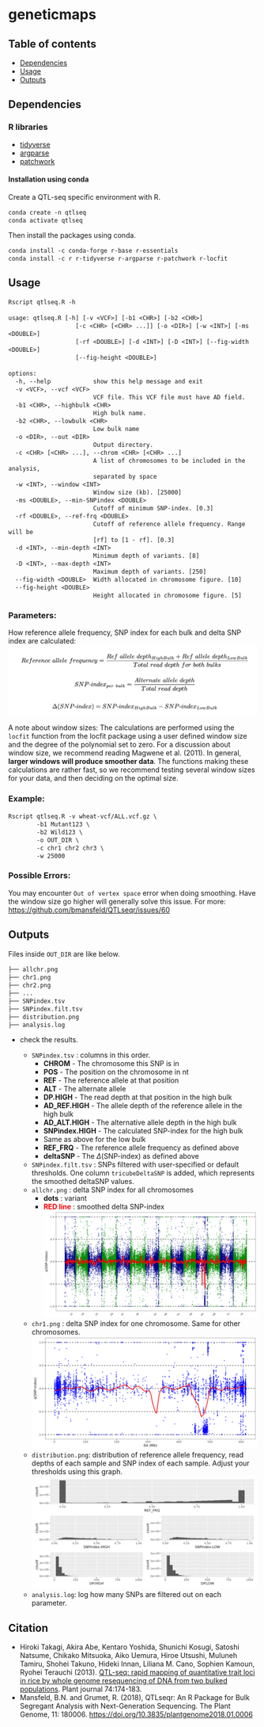 # geneticmaps

## Table of contents

- [Dependencies](#dependencies)
- [Usage](#usage)
- [Outputs](#outputs)



## Dependencies

### R libraries

- [tidyverse](https://www.tidyverse.org/)
- [argparse](https://cran.r-project.org/web/packages/argparse/index.html)
- [patchwork](https://patchwork.data-imaginist.com/)

#### Installation using conda

Create a QTL-seq specific environment with R. 

```
conda create -n qtlseq
conda activate qtlseq
```

Then install the packages using conda.

```
conda install -c conda-forge r-base r-essentials
conda install -c r r-tidyverse r-argparse r-patchwork r-locfit
```

## Usage

```
Rscript qtlseq.R -h

usage: qtlseq.R [-h] [-v <VCF>] [-b1 <CHR>] [-b2 <CHR>]
                   [-c <CHR> [<CHR> ...]] [-o <DIR>] [-w <INT>] [-ms <DOUBLE>]
                   [-rf <DOUBLE>] [-d <INT>] [-D <INT>] [--fig-width <DOUBLE>]
                   [--fig-height <DOUBLE>]

options:
  -h, --help            show this help message and exit
  -v <VCF>, --vcf <VCF>
                        VCF file. This VCF file must have AD field.
  -b1 <CHR>, --highbulk <CHR>
                        High bulk name.
  -b2 <CHR>, --lowbulk <CHR>
                        Low bulk name
  -o <DIR>, --out <DIR>
                        Output directory.                      
  -c <CHR> [<CHR> ...], --chrom <CHR> [<CHR> ...]
                        A list of chromosomes to be included in the analysis,
                        separated by space
  -w <INT>, --window <INT>
                        Window size (kb). [25000]
  -ms <DOUBLE>, --min-SNPindex <DOUBLE>
                        Cutoff of minimum SNP-index. [0.3]
  -rf <DOUBLE>, --ref-frq <DOUBLE>
                        Cutoff of reference allele frequency. Range will be
                        [rf] to [1 - rf]. [0.3]
  -d <INT>, --min-depth <INT>
                        Minimum depth of variants. [8]
  -D <INT>, --max-depth <INT>
                        Maximum depth of variants. [250]
  --fig-width <DOUBLE>  Width allocated in chromosome figure. [10]
  --fig-height <DOUBLE>
                        Height allocated in chromosome figure. [5]

```

### Parameters:

How reference allele frequency, SNP index for each bulk and delta SNP index are calculated:
![calc](https://github.com/Brycealong/QTL-analysis/blob/main/images/calc.png)

A note about window sizes:
The calculations are performed using the `locfit` function from the locfit package using a user defined window size and the degree of the polynomial set to zero. For a discussion about window size, we recommend reading Magwene et al. (2011). In general, **larger windows will produce smoother data**. The functions making these calculations are rather fast, so we recommend testing several window sizes for your data, and then deciding on the optimal size.

### Example:

```
Rscript qtlseq.R -v wheat-vcf/ALL.vcf.gz \
        -b1 Mutant123 \
        -b2 Wild123 \
        -o OUT_DIR \
        -c chr1 chr2 chr3 \
        -w 25000
```

### Possible Errors:

You may encounter `Out of vertex space` error when doing smoothing. Have the window size go higher will generally solve this issue. For more: https://github.com/bmansfeld/QTLseqr/issues/60

## Outputs

Files inside `OUT_DIR` are like below.

```
├── allchr.png
├── chr1.png
├── chr2.png
├── ...
├── SNPindex.tsv
├── SNPindex.filt.tsv
├── distribution.png
├── analysis.log
```

- check the results.

  + `SNPindex.tsv` : columns in this order.
    + **CHROM** - The chromosome this SNP is in 
    + **POS** - The position on the chromosome in nt 
    + **REF** - The reference allele at that position 
    + **ALT** - The alternate allele 
    + **DP.HIGH** - The read depth at that position in the high bulk 
    + **AD_REF.HIGH** - The allele depth of the reference allele in the high bulk 
    + **AD_ALT.HIGH** - The alternative allele depth in the high bulk  
    + **SNPindex.HIGH** - The calculated SNP-index for the high bulk 
    + Same as above for the low bulk 
    + **REF_FRQ** - The reference allele frequency as defined above 
    + **deltaSNP** - The $\Delta$(SNP-index) as defined above
  + `SNPindex.filt.tsv` : SNPs filtered with user-specified or default thresholds. One column `tricubeDeltaSNP` is added, which represents the smoothed deltaSNP values.
  + `allchr.png` : delta SNP index for all chromosomes
    - **dots** : variant
    - **<span style="color: red; ">RED line</span>** : smoothed delta SNP-index
      ![allchr](https://github.com/Brycealong/QTL-analysis/blob/main/images/allchr.png)
  + `chr1.png` : delta SNP index for one chromosome. Same for other chromosomes.
    ![6a](https://github.com/Brycealong/QTL-analysis/blob/main/images/6A.png)
  + `distribution.png`: distribution of reference allele frequency, read depths of each sample and SNP index of each sample. Adjust your thresholds using this graph.
    ![dis](https://github.com/Brycealong/QTL-analysis/blob/main/images/distribution.png)
  + `analysis.log`: log how many SNPs are filtered out on each parameter.

  

## Citation

- Hiroki Takagi, Akira Abe, Kentaro Yoshida, Shunichi Kosugi, Satoshi Natsume, Chikako Mitsuoka, Aiko Uemura, Hiroe Utsushi, Muluneh Tamiru, Shohei Takuno, Hideki Innan, Liliana M. Cano, Sophien Kamoun, Ryohei Terauchi (2013).  [QTL-seq: rapid mapping of quantitative trait loci in rice by whole genome resequencing of DNA from two bulked populations](https://doi.org/10.1111/tpj.12105). Plant journal 74:174-183.
- Mansfeld, B.N. and Grumet, R. (2018), QTLseqr: An R Package for Bulk Segregant Analysis with Next-Generation Sequencing. The Plant Genome, 11: 180006. https://doi.org/10.3835/plantgenome2018.01.0006